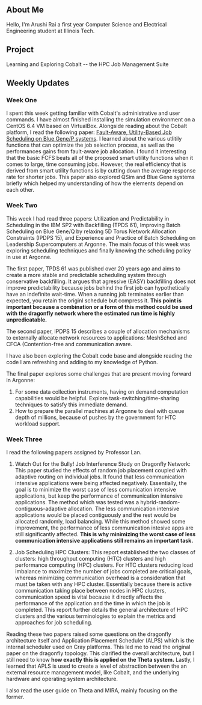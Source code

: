 ## About Me
Hello, I'm Arushi Rai a first year Computer Science and Electrical Engineering student at Illinois Tech.

## Project

Learning and Exploring Cobalt -- the HPC Job Management Suite

## Weekly Updates

### Week One
  I spent this week getting familiar with Cobalt's administrative and user commands. I have almost finished installing the simulation environment on a CentOS 6.4 VM based on VirtualBox. Alongside reading about the Cobalt platform, I read the following paper: [Fault-Aware, Utility-Based Job Scheduling on Blue Gene/P systems](http://www.cs.iit.edu/~iraicu/teaching/CS550-S11/cluster09_wtang.pdf). I learned about the various utlitily functions that can optimize the job selection process, as well as the performances gains from fault-aware job allocation. I found it interesting that the basic FCFS beats all of the proposed smart utility functions when it comes to large, time consuming jobs. However, the real efficiency that is derived from smart utility functions is by cutting down the average response rate for shorter jobs. This paper also explored QSim and Blue Gene systems briefly which helped my understanding of how the elements depend on each other. 


### Week Two
This week I had read three papers: Utilization and Predictability in Scheduling in the IBM SP2 with Backfilling (TPDS 61), Improving Batch Scheduling on Blue Gene/Q by relaxing 5D Torus Network Allocation Constraints (IPDPS 15), and Experience and Practice of Batch Scheduling on Leadership Supercomputers at Argonne. The main focus of this week was exploring scheduling techniques and finally knowing the scheduling policy in use at Argonne. 

The first paper, TPDS 61 was published over 20 years ago and aims to create a more stable and predictable scheduling system through conservative backfilling. It argues that agressive (EASY) backfilling does not improve predictability because jobs behind the first job can hypothetically have an indefinite wait-time. When a running job terminates earlier than expected, you retain the originl schedule but compress it. **This point is important because a combination or a form of this method could be used with the dragonfly network where the estimated run time is highly unpredicatable.** 

The second paper, IPDPS 15 describes a couple of allocation mechanisms to externally allocate network resources to applications: MeshSched and CFCA (Contention-free and communication aware.


I have also been exploring the Cobalt code base and alongside reading the code I am refreshing and adding to my knowledge of Python.

The final paper explores some challenges that are present moving forward in Argonne:

1. For some data collection instruments, having on demand computation capabilities would be helpful. 
	Explore task-switching/time-sharing techniques to satisfy this immediate demand.
2. How to prepare the parallel machines at Argonne to deal with queue depth of millions, because of pushes by the government for  HTC workload support.

### Week Three
I read the following papers assigned by Professor Lan.

1) Watch Out for the Bully! Job Interference Study on Dragonfly Network:
This paper studied the effects of random job placement coupled with adaptive routing on individual jobs. It found that less communication intensive applications were being affected negatively. Essentially, the goal is to minimize the worst case of less comunication intensive applications, but keep the performance of communication intensive applications. The method which was tested was a hybrid-random-contiguous-adaptive allocation. The less communication intensive applications would be placed contiguously and the rest would be allocated randomly, load balancing. While this method showed some improvement, the performance of less communication intesive apps are still significantly affected. **This is why minimizing the worst case of less communication intensive applications still remains an important task.**

2) Job Scheduling HPC Clusters:
This report established the two classes of clusters: high throughput computing (HTC) clusters and high performance computing (HPC) clusters. For HTC clusters reducing load imbalance to maximize the number of jobs completed are critical goals, whereas minimizing communication overhead is a consideration that must be taken with any HPC cluster. Essentially because there is active communication taking place between nodes in HPC clusters, communication speed is vital because it directly affects the performance of the application and the time in which the job is completed. This report further details the general architecture of HPC clusters and the various terminologies to explain the metrics and approaches for job scheduling.


Reading these two papers raised some questions on the dragonfly architecture itself and Application Placement Scheduler (ALPS) which is the internal scheduler used on Cray platforms. This led me to read the original paper on the dragonfly topology. This clarified the overall architecture, but I still need to know **how exactly this is applied on the Theta system.** Lastly, I learned that APLS is used to create a level of abstraction between the an external resource management model, like Cobalt, and the underlying hardware and operating system architecture.

I also read the user guide on Theta and MIRA, mainly focusing on the former.
